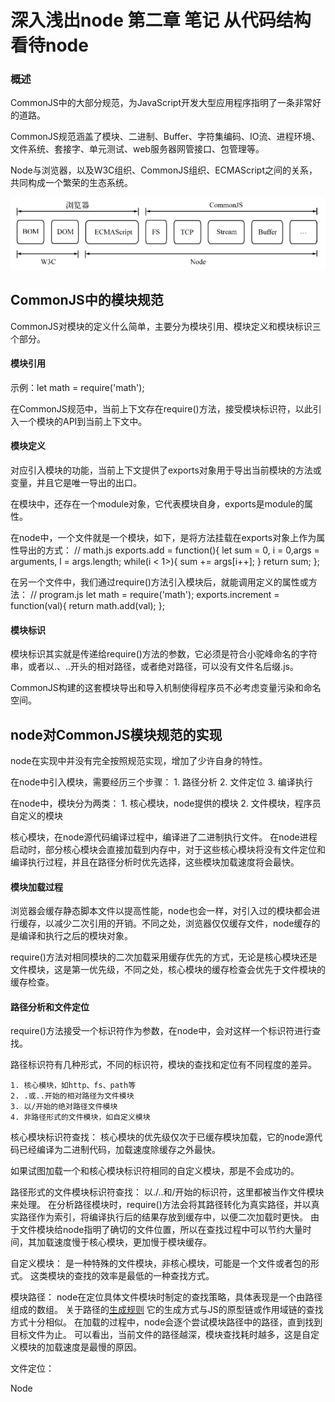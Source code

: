 #  深入浅出node 第二章 笔记 从代码结构看待node

### 概述

CommonJS中的大部分规范，为JavaScript开发大型应用程序指明了一条非常好的道路。

CommonJS规范涵盖了模块、二进制、Buffer、字符集编码、IO流、进程环境、文件系统、套接字、单元测试、web服务器网管接口、包管理等。

Node与浏览器，以及W3C组织、CommonJS组织、ECMAScript之间的关系，共同构成一个繁荣的生态系统。

![生态系统](../images/image1.png)

## CommonJS中的模块规范

CommonJS对模块的定义什么简单，主要分为模块引用、模块定义和模块标识三个部分。

#### 模块引用

示例：let math = require('math');

在CommonJS规范中，当前上下文存在require()方法，接受模块标识符，以此引入一个模块的API到当前上下文中。

#### 模块定义

对应引入模块的功能，当前上下文提供了exports对象用于导出当前模块的方法或变量，并且它是唯一导出的出口。

在模块中，还存在一个module对象，它代表模块自身，exports是module的属性。

在node中，一个文件就是一个模块，如下，是将方法挂载在exports对象上作为属性导出的方式：
// math.js
exports.add = function(){
    let sum = 0, i = 0,args = arguments, l = args.length;
    while(i < 1>){
        sum += args[i++];
    }
    return sum;
};

在另一个文件中，我们通过require()方法引入模块后，就能调用定义的属性或方法：
// program.js
let math = require('math');
exports.increment = function(val){
    return math.add(val);
};

#### 模块标识

模块标识其实就是传递给require()方法的参数，它必须是符合小驼峰命名的字符串，或者以.、..开头的相对路径，或者绝对路径，可以没有文件名后缀.js。

CommonJS构建的这套模块导出和导入机制使得程序员不必考虑变量污染和命名空间。

## node对CommonJS模块规范的实现

node在实现中并没有完全按照规范实现，增加了少许自身的特性。

在node中引入模块，需要经历三个步骤：
    1. 路径分析
    2. 文件定位
    3. 编译执行

在node中，模块分为两类：
    1. 核心模块，node提供的模块
    2. 文件模块，程序员自定义的模块

核心模块，在node源代码编译过程中，编译进了二进制执行文件。
在node进程启动时，部分核心模块会直接加载到内存中，对于这些核心模块将没有文件定位和编译执行过程，并且在路径分析时优先选择，这些模块加载速度将会最快。

#### 模块加载过程

浏览器会缓存静态脚本文件以提高性能，node也会一样，对引入过的模块都会进行缓存，以减少二次引用的开销。不同之处，浏览器仅仅缓存文件，node缓存的是编译和执行之后的模块对象。

require()方法对相同模块的二次加载采用缓存优先的方式，无论是核心模块还是文件模块，这是第一优先级，不同之处，核心模块的缓存检查会优先于文件模块的缓存检查。

#### 路径分析和文件定位

require()方法接受一个标识符作为参数，在node中，会对这样一个标识符进行查找。

路径标识符有几种形式，不同的标识符，模块的查找和定位有不同程度的差异。

    1. 核心模块，如http、fs、path等
    2. .或..开始的相对路径为文件模块
    3. 以/开始的绝对路径文件模块
    4. 非路径形式的文件模块，如自定义模块

核心模块标识符查找：
    核心模块的优先级仅次于已缓存模块加载，它的node源代码已经编译为二进制代码，加载速度除缓存之外最快。

如果试图加载一个和核心模块标识符相同的自定义模块，那是不会成功的。

路径形式的文件模块标识符查找：
    以./..和/开始的标识符，这里都被当作文件模块来处理。
    在分析路径模块时，require()方法会将其路径转化为真实路径，并以真实路径作为索引，将编译执行后的结果存放到缓存中，以便二次加载时更快。
    由于文件模块给node指明了确切的文件位置，所以在查找过程中可以节约大量时间，其加载速度慢于核心模块，更加慢于模块缓存。

自定义模块：
    是一种特殊的文件模块，非核心模块，可能是一个文件或者包的形式。
    这类模块的查找的效率是最低的一种查找方式。

模块路径：
    node在定位具体文件模块时制定的查找策略，具体表现是一个由路径组成的数组。
    关于路径的[生成规则](../code/patharr.js)
    它的生成方式与JS的原型链或作用域链的查找方式十分相似。
    在加载的过程中，node会逐个尝试模块路径中的路径，直到找到目标文件为止。
    可以看出，当前文件的路径越深，模块查找耗时越多，这是自定义模块的加载速度是最慢的原因。

文件定位：
    



















































Node